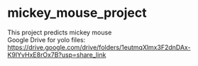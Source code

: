 # mickey_mouse_project
This project predicts mickey mouse <br />
Google Drive for yolo files: <br />
https://drive.google.com/drive/folders/1eutmqXlmx3F2dnDAx-K9IYvHxE8rOx7B?usp=share_link
